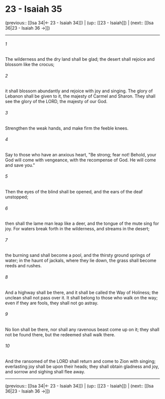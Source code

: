 # 23 - Isaiah 35

(previous:: [[Isa 34|← 23 - Isaiah 34]]) | (up:: [[23 - Isaiah]]) | (next:: [[Isa 36|23 - Isaiah 36 →]])

***


###### 1 
The wilderness and the dry land shall be glad; the desert shall rejoice and blossom like the crocus; 

###### 2 
it shall blossom abundantly and rejoice with joy and singing. The glory of Lebanon shall be given to it, the majesty of Carmel and Sharon. They shall see the glory of the LORD, the majesty of our God. 

###### 3 
Strengthen the weak hands, and make firm the feeble knees. 

###### 4 
Say to those who have an anxious heart, "Be strong; fear not! Behold, your God will come with vengeance, with the recompense of God. He will come and save you." 

###### 5 
Then the eyes of the blind shall be opened, and the ears of the deaf unstopped; 

###### 6 
then shall the lame man leap like a deer, and the tongue of the mute sing for joy. For waters break forth in the wilderness, and streams in the desert; 

###### 7 
the burning sand shall become a pool, and the thirsty ground springs of water; in the haunt of jackals, where they lie down, the grass shall become reeds and rushes. 

###### 8 
And a highway shall be there, and it shall be called the Way of Holiness; the unclean shall not pass over it. It shall belong to those who walk on the way; even if they are fools, they shall not go astray. 

###### 9 
No lion shall be there, nor shall any ravenous beast come up on it; they shall not be found there, but the redeemed shall walk there. 

###### 10 
And the ransomed of the LORD shall return and come to Zion with singing; everlasting joy shall be upon their heads; they shall obtain gladness and joy, and sorrow and sighing shall flee away.

***

(previous:: [[Isa 34|← 23 - Isaiah 34]]) | (up:: [[23 - Isaiah]]) | (next:: [[Isa 36|23 - Isaiah 36 →]])
